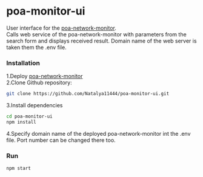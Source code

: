# poa-monitor-ui

User interface for the <a href="https://github.com/Natalya11444/poa-network-monitor">poa-network-monitor</a>.<br>
Calls web service of the poa-network-monitor with parameters from the search form and displays received result.
Domain name of the web server is taken them the .env file.
<h3>Installation</h3>
1.Deploy <a href="https://github.com/Natalya11444/poa-network-monitor">poa-network-monitor</a> <br>
2.Clone Github repository:

```sh
git clone https://github.com/Natalya11444/poa-monitor-ui.git
```
3.Install dependencies 

```sh
cd poa-monitor-ui 
npm install
```
4.Specify domain name of the deployed poa-network-monitor int the .env file. Port number can be changed there too.
<h3>Run</h3>

```sh
npm start
```